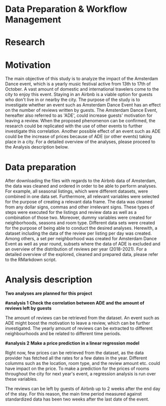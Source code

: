 ﻿# Data Preparation & Workflow Management

# Research 

# Motivation
The main objective of this study is to analyze the impact of the Amsterdam Dance event, which is a yearly music festival active from 13th to 17th of October. A vast amount of domestic and international travelers come to the city to enjoy this event. Staying in an Airbnb is a viable option for guests who don't live in or nearby the city. The purpose of the study is to investigate whether an event such as Amsterdam Dance Event has an effect on the number of reviews written by guests. The Amsterdam Dance Event, hereafter also referred to as 'ADE', could increase guests' motivation for leaving a review. When the proposed phenomenon can be confirmed, the research could be replicated with the use of other events to further investigate this correlation. Another possible effect of an event such as ADE could be the increase of prices because of ADE (or other events) taking place in a city. For a detailed overview of the analyses, please proceed to the Analysis description below. 

# Data preparation
After downloading the files with regards to the Airbnb data of Amsterdam, the data was cleaned and ordered in order to be able to perform analyses. For example, all seasonal listings, which were different datasets, were combined in one data set. Furthermore, all relevant variables were selected for the purpose of creating a relevant data frame. The data was cleaned from any dollar signs, commas and other irrelevant signs. These types of steps were executed for the listings and review data as well as a combination of those two. Moreover, dummy variables were created for neighborhoods, seasons and room type. Different data sets were created for the purpose of being able to conduct the desired analyses. Herewith, a dataset including the data of the review per listing per day was created. Among others, a set per neighborhood was created for Amsterdam Dance Event as well as year round, subsets where the data of ADE is excluded and an overview of the distribution of reviews per year (2018-2021). For a detailed overview of the explored, cleaned and prepared data, please refer to the RMarkdown script. 

# Analysis description
**Two analyses are planned for this project**

**#analysis 1**
**Check the correlation between ADE and the amount of reviews left by guests**

The amount of reviews can be retrieved from the dataset. An event such as ADE might boost the motivation to leave a review, which can be further investigated. 
The yearly amount of reviews can be extracted to different neighbourhoods and be related to different time periods.


**#analysis 2**
**Make a price prediction in a linear regression model**

Right now, few prices can be retrieved from the dataset, as the data provider has fetched all the rates for a few dates in the year. Different columms such as the location, room type, and the review amount etc. could have impact on the price. To make a prediction for the prices of rooms throughout the city for next year's event, a regression analysis is run over these variables. 

The reviews can be left by guests of Airbnb up to 2 weeks after the end day of the stay. For this reason, the main time period measured against standardized data has been two weeks after the last date of the event.

